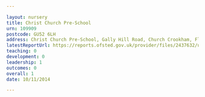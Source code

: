 ```yaml
---

layout: nursery
title: Christ Church Pre-School
urn: 109909
postcode: GU52 6LH
address: Christ Church Pre-School, Gally Hill Road, Church Crookham, Fleet, Hampshire, GU52 6LH
latestReportUrl: https://reports.ofsted.gov.uk/provider/files/2437632/urn/109909.pdf
teaching: 0
development: 0
leadership: 1
outcomes: 0
overall: 1
date: 10/11/2014

---
```

